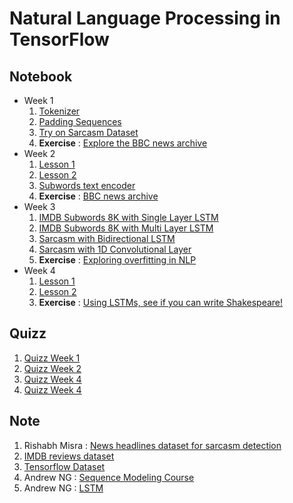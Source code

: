 # Natural Language Processing in TensorFlow

## Notebook

* Week 1<br>
   1. [Tokenizer](Lesson/Week_1_01%20Tokenizer.ipynb)
   2. [Padding Sequences](Lesson/Week_1_02%20Padding%20Sequences.ipynb)
   3. [Try on Sarcasm Dataset](Lesson/Week_1_03%20Try%20on%20Sarcasm%20Dataset.ipynb)
   4. **Exercise** : [Explore the BBC news archive](Exercise/Week_1_Exercise_Explore%20the%20BBC%20news%20archive.ipynb)
* Week 2<br>
   1. [Lesson 1](Lesson/Week_2_01%20Lesson%201.ipynb)
   2. [Lesson 2](Lesson/Week_2_02%20Lesson%202.ipynb)
   3. [Subwords text encoder](Lesson/Week_2_03%20Subwords%20text%20encoder.ipynb)
   4. **Exercise** : [BBC news archive](Exercise/Week_2_Exercise_BBC%20news%20archive.ipynb)
* Week 3<br>
   1. [IMDB Subwords 8K with Single Layer LSTM](Lesson/Week_3_01%20IMDB%20Subwords%208K%20with%20Multi%20Layer%20LSTM.ipynb)
   2. [IMDB Subwords 8K with Multi Layer LSTM](Lesson/Week_3_02%20IMDB%20Subwords%208K%20with%20Single%20Layer%20LSTM.ipynb)
   3. [Sarcasm with Bidirectional LSTM](Lesson/Week_3_03%20Sarcasm%20with%201D%20Convolutional%20Layer.ipynb)
   4. [Sarcasm with 1D Convolutional Layer](Lesson/Week_3_04%20Sarcasm%20with%20Bidirectional%20LSTM.ipynb)
   5. **Exercise** : [Exploring overfitting in NLP](Exercise/Week_3_Exploring%20overfitting%20in%20NLP.ipynb)
* Week 4<br>
   1. [Lesson 1](Lesson/Week_4_01%20Lesson%201.ipynb)
   2. [Lesson 2](Lesson/Week_4_02%20Lesson%202.ipynb)
   3. **Exercise** : [Using LSTMs, see if you can write Shakespeare!](Exercise/Week_4_LSTM%20Shakespeare.ipynb)

## Quizz

1. [Quizz Week 1](./Assets/Week%201_Quizz.png)
2. [Quizz Week 2](./Assets/Week%202_Quizz.png)
3. [Quizz Week 4](./Assets/Week%203_Quizz.png)
4. [Quizz Week 4](./Assets/Week%204_Quizz.png)

## Note

1. Rishabh Misra : [News headlines dataset for sarcasm detection](https://www.kaggle.com/rmisra/news-headlines-dataset-for-sarcasm-detection/home)
2. [IMDB reviews dataset](http://ai.stanford.edu/~amaas/data/sentiment/)
3. [Tensorflow Dataset](https://www.tensorflow.org/datasets/catalog/overview)
4. Andrew NG : [Sequence Modeling Course](https://www.coursera.org/lecture/nlp-sequence-models/deep-rnns-ehs0S)
5. Andrew NG : [LSTM](https://www.coursera.org/lecture/nlp-sequence-models/long-short-term-memory-lstm-KXoay)